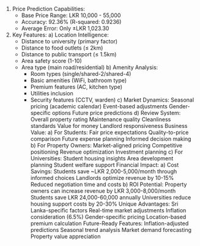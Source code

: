 1. Price Prediction Capabilities:
    - Base Price Range: LKR 10,000 - 55,000
    - Accuracy: 92.36% (R-squared: 0.9236)
    - Average Error: Only ±LKR 1,023.30
2. Key Features: 
    a) Location Intelligence:
    - Distance to university (primary factor)
    - Distance to food outlets (≤ 2km)
    - Distance to public transport (≤ 1.5km)
    - Area safety score (1-10)
    - Area type (main road/residential)
    b) Amenity Analysis:
        - Room types (single/shared-2/shared-4)
        - Basic amenities (WiFi, bathroom type)
        - Premium features (AC, kitchen type)
        - Utilities inclusion
        - Security features (CCTV, warden)
c) Market Dynamics:
Seasonal pricing (academic calendar)
Event-based adjustments
Gender-specific options
Future price predictions
d) Review System:
Overall property rating
Maintenance quality
Cleanliness standards
Value for money
Landlord responsiveness
Business Value: a) For Students:
Fair price expectations
Quality-to-price comparison
Future expense planning
Informed decision making
b) For Property Owners:
Market-aligned pricing
Competitive positioning
Revenue optimization
Investment planning
c) For Universities:
Student housing insights
Area development planning
Student welfare support
Financial Impact: a) Cost Savings:
Students save ~LKR 2,000-5,000/month through informed choices
Landlords optimize revenue by 10-15%
Reduced negotiation time and costs
b) ROI Potential:
Property owners can increase revenue by LKR 3,000-8,000/month
Students save LKR 24,000-60,000 annually
Universities reduce housing support costs by 20-30%
Unique Advantages:
Sri Lanka-specific factors
Real-time market adjustments
Inflation consideration (6.5%)
Gender-specific pricing
Location-based premium calculation
Future-Ready Features:
Inflation-adjusted predictions
Seasonal trend analysis
Market demand forecasting
Property value appreciation
